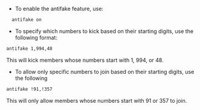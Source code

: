 - To enable the antifake feature, use:
```markdown
  antifake on
```

- To specify which numbers to kick based on their starting digits, use the following format:

```markdown
antifake 1,994,48
```
This will kick members whose numbers start with 1, 994, or 48.

- To allow only specific numbers to join based on their starting digits, use the following

```markdown
antifake !91,!357
```
This will only allow members whose numbers start with 91 or 357 to join.